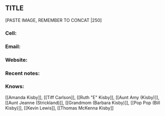 ## TITLE

[PASTE IMAGE, REMEMBER TO CONCAT |250]

### Cell: 
### Email: 
### Website: 

### Recent notes:


### Knows:
[[Amanda Kisby]], [[Tiff Carlson]], [[Ruth "E" Kisby]], [[Aunt Amy (Kisby)]], [[Aunt Jeanne (Strickland)]], [[Grandmom (Barbara Kisby)]], [[Pop Pop (Bill Kisby)]], [[Kevin Lewis]], [[Thomas McKenna Kisby]]